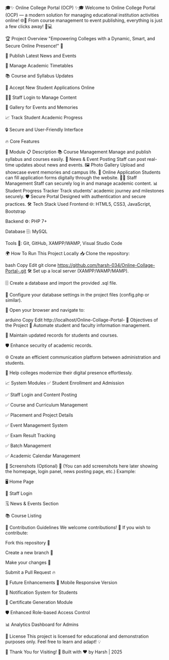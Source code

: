 🎓✨ Online College Portal (OCP) ✨🎓
Welcome to Online College Portal (OCP) — a modern solution for managing educational institution activities online! 🌐🏫
From course management to event publishing, everything is just a few clicks away! 🚀💻

🏆 Project Overview
"Empowering Colleges with a Dynamic, Smart, and Secure Online Presence!" 🌟

📰 Publish Latest News and Events

📅 Manage Academic Timetables

📚 Course and Syllabus Updates

📝 Accept New Student Applications Online

👩‍🏫 Staff Login to Manage Content

📸 Gallery for Events and Memories

📈 Track Student Academic Progress

🔒 Secure and User-Friendly Interface

🔥 Core Features

🚀 Module	📋 Description
📚 Course Management	Manage and publish syllabus and courses easily.
📰 News & Event Posting	Staff can post real-time updates about news and events.
🖼 Photo Gallery	Upload and showcase event memories and campus life.
📝 Online Application	Students can fill application forms digitally through the website.
👨‍🏫 Staff Management	Staff can securely log in and manage academic content.
📊 Student Progress Tracker	Track students' academic journey and milestones securely.
🛡 Secure Portal	Designed with authentication and secure practices.
🛠️ Tech Stack Used
Frontend 🌐: HTML5, CSS3, JavaScript, Bootstrap

Backend ⚙️: PHP 7+

Database 🗄: MySQL

Tools 🧰: Git, GitHub, XAMPP/WAMP, Visual Studio Code

🌍 How To Run This Project Locally
📥 Clone the repository:

bash
Copy
Edit
git clone https://github.com/harsh-034/Online-Collage-Portal-.git
🛠 Set up a local server (XAMPP/WAMP/MAMP).

🗄 Create a database and import the provided .sql file.

📝 Configure your database settings in the project files (config.php or similar).

🚀 Open your browser and navigate to:

arduino
Copy
Edit
http://localhost/Online-Collage-Portal-
🎯 Objectives of the Project
🎯 Automate student and faculty information management.

📑 Maintain updated records for students and courses.

🛡 Enhance security of academic records.

🌐 Create an efficient communication platform between administration and students.

🏫 Help colleges modernize their digital presence effortlessly.

📈 System Modules
✅ Student Enrollment and Admission

✅ Staff Login and Content Posting

✅ Course and Curriculum Management

✅ Placement and Project Details

✅ Event Management System

✅ Exam Result Tracking

✅ Batch Management

✅ Academic Calendar Management

📸 Screenshots (Optional) 📸
(You can add screenshots here later showing the homepage, login panel, news posting page, etc.)
Example:

🖥️ Home Page

🔑 Staff Login

🗓 News & Events Section

📚 Course Listing

🤝 Contribution Guidelines
We welcome contributions! 🎉
If you wish to contribute:

Fork this repository 🍴

Create a new branch 🔧

Make your changes 🚀

Submit a Pull Request 🔥

🧠 Future Enhancements
📱 Mobile Responsive Version

🔔 Notification System for Students

📜 Certificate Generation Module

🛡️ Enhanced Role-based Access Control

📊 Analytics Dashboard for Admins

📝 License
This project is licensed for educational and demonstration purposes only.
Feel free to learn and adapt! 💡

🚀 Thank You for Visiting! 🚀
Built with ❤️ by Harsh | 2025
